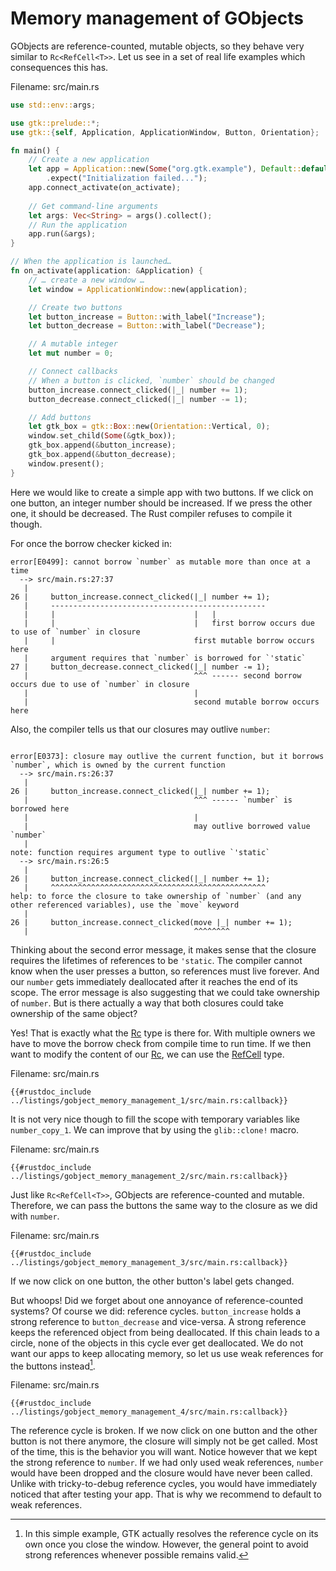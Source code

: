 # Memory management of GObjects

GObjects are reference-counted, mutable objects, so they behave very similar to `Rc<RefCell<T>>`.
Let us see in a set of real life examples which consequences this has.

<span class="filename">Filename: src/main.rs</span>

```rust ,no_run,compile_fail
use std::env::args;

use gtk::prelude::*;
use gtk::{self, Application, ApplicationWindow, Button, Orientation};

fn main() {
    // Create a new application
    let app = Application::new(Some("org.gtk.example"), Default::default())
        .expect("Initialization failed...");
    app.connect_activate(on_activate);
    
    // Get command-line arguments
    let args: Vec<String> = args().collect();
    // Run the application
    app.run(&args);
}

// When the application is launched…
fn on_activate(application: &Application) {
    // … create a new window …
    let window = ApplicationWindow::new(application);

    // Create two buttons
    let button_increase = Button::with_label("Increase");
    let button_decrease = Button::with_label("Decrease");

    // A mutable integer
    let mut number = 0;

    // Connect callbacks
    // When a button is clicked, `number` should be changed
    button_increase.connect_clicked(|_| number += 1);
    button_decrease.connect_clicked(|_| number -= 1);

    // Add buttons
    let gtk_box = gtk::Box::new(Orientation::Vertical, 0);
    window.set_child(Some(&gtk_box));
    gtk_box.append(&button_increase);
    gtk_box.append(&button_decrease);
    window.present();
}
```
Here we would like to create a simple app with two buttons.
If we click on one button, an integer number should be increased. If we press the other one, it should be decreased.
The Rust compiler refuses to compile it though.

For once the borrow checker kicked in:
```console
error[E0499]: cannot borrow `number` as mutable more than once at a time
  --> src/main.rs:27:37
   |
26 |     button_increase.connect_clicked(|_| number += 1);
   |     ------------------------------------------------
   |     |                               |   |
   |     |                               |   first borrow occurs due to use of `number` in closure
   |     |                               first mutable borrow occurs here
   |     argument requires that `number` is borrowed for `'static`
27 |     button_decrease.connect_clicked(|_| number -= 1);
   |                                     ^^^ ------ second borrow occurs due to use of `number` in closure
   |                                     |
   |                                     second mutable borrow occurs here
```
Also, the compiler tells us that our closures may outlive `number`:
```console

error[E0373]: closure may outlive the current function, but it borrows `number`, which is owned by the current function
  --> src/main.rs:26:37
   |
26 |     button_increase.connect_clicked(|_| number += 1);
   |                                     ^^^ ------ `number` is borrowed here
   |                                     |
   |                                     may outlive borrowed value `number`
   |
note: function requires argument type to outlive `'static`
  --> src/main.rs:26:5
   |
26 |     button_increase.connect_clicked(|_| number += 1);
   |     ^^^^^^^^^^^^^^^^^^^^^^^^^^^^^^^^^^^^^^^^^^^^^^^^
help: to force the closure to take ownership of `number` (and any other referenced variables), use the `move` keyword
   |
26 |     button_increase.connect_clicked(move |_| number += 1);
   |                                     ^^^^^^^^
```
Thinking about the second error message, it makes sense that the closure requires the lifetimes of references to be `'static`.
The compiler cannot know when the user presses a button, so references must live forever.
And our `number` gets immediately deallocated after it reaches the end of its scope.
The error message is also suggesting that we could take ownership of `number`.
But is there actually a way that both closures could take ownership of the same object?

Yes! That is exactly what the [Rc](https://doc.rust-lang.org/std/rc/struct.Rc.html) type is there for.
With multiple owners we have to move the borrow check from compile time to run time. 
If we then want to modify the content of our [Rc](https://doc.rust-lang.org/std/rc/struct.Rc.html),
we can use the [RefCell](https://doc.rust-lang.org/std/cell/struct.RefCell.html) type.

<span class="filename">Filename: src/main.rs</span>

```rust,no_run
{{#rustdoc_include ../listings/gobject_memory_management_1/src/main.rs:callback}}
```

It is not very nice though to fill the scope with temporary variables like `number_copy_1`.
We can improve that by using the `glib::clone!` macro.

<span class="filename">Filename: src/main.rs</span>

```rust,no_run
{{#rustdoc_include ../listings/gobject_memory_management_2/src/main.rs:callback}}
```

Just like `Rc<RefCell<T>>`, GObjects are reference-counted and mutable.
Therefore, we can pass the buttons the same way to the closure as we did with `number`.

<span class="filename">Filename: src/main.rs</span>

```rust,no_run
{{#rustdoc_include ../listings/gobject_memory_management_3/src/main.rs:callback}}
```
If we now click on one button, the other button's label gets changed.

But whoops!
Did we forget about one annoyance of reference-counted systems?
Of course we did: reference cycles.
`button_increase` holds a strong reference to `button_decrease` and vice-versa.
A strong reference keeps the referenced object from being deallocated.
If this chain leads to a circle, none of the objects in this cycle ever get deallocated.
We do not want our apps to keep allocating memory, so let us use weak references for the buttons instead[^1].

<span class="filename">Filename: src/main.rs</span>

```rust,no_run
{{#rustdoc_include ../listings/gobject_memory_management_4/src/main.rs:callback}}
```

The reference cycle is broken.
If we now click on one button and the other button is not there anymore, the closure will simply not be get called.
Most of the time, this is the behavior you will want.
Notice however that we kept the strong reference to `number`.
If we had only used weak references, `number` would have been dropped and the closure would have never been called.
Unlike with tricky-to-debug reference cycles, you would have immediately noticed that after testing your app.
That is why we recommend to default to weak references.

[^1]: In this simple example, GTK actually resolves the reference cycle on its own once you close the window.
However, the general point to avoid strong references whenever possible remains valid.
